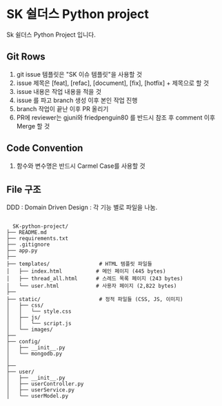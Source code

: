 # SK 쉴더스 Python project
Sk 쉴더스 Python Project 입니다.

## Git Rows
1. git issue 템플릿은 "SK 이슈 템플릿"을 사용할 것
2. issue 제목은 [feat], [refac], [document], [fix], [hotfix] + 제목으로 할 것
3. issue 내용은 작업 내용을 적을 것
4. issue 를 파고 branch 생성 이후 본인 작업 진행
5. branch 작업이 끝난 이후 PR 올리기
6. PR에 reviewer는 gjuni와 friedpenguin80 를 반드시 참조 후 comment 이후 Merge 할 것

## Code Convention
1. 함수와 변수명은 반드시 Carmel Case를 사용할 것

## File 구조
DDD : Domain Driven Design
: 각 기능 별로 파일을 나눔.

<pre>
<code>
  SK-python-project/
├── README.md
├── requirements.txt
├── .gitignore
├── app.py                   
├── 
├── templates/                # HTML 템플릿 파일들
│   ├── index.html           # 메인 페이지 (445 bytes)
│   ├── thread_all.html      # 스레드 목록 페이지 (243 bytes)  
│   └── user.html            # 사용자 페이지 (2,822 bytes)
├── 
├── static/                   # 정적 파일들 (CSS, JS, 이미지)
│   ├── css/
│   │   └── style.css
│   ├── js/
│   │   └── script.js
│   └── images/
├── 
├── config/                  
│   ├── __init__.py
│   └── mongodb.py
│   
├── 
├── user/                   
│   ├── __init__.py
│   ├── userController.py
│   ├── userService.py
│   └── userModel.py
</code>  
</pre>

